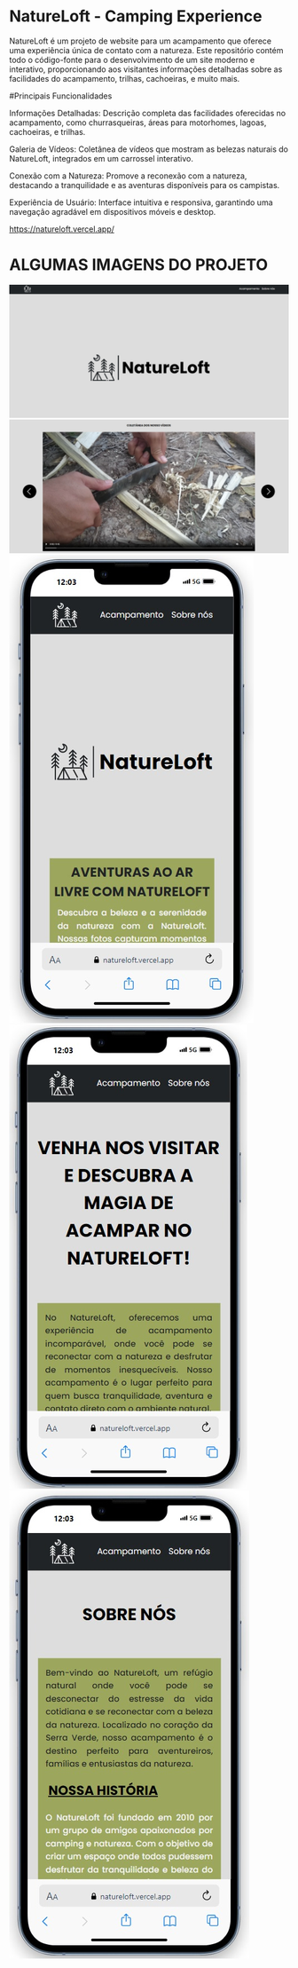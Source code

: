 # NatureLoft - Camping Experience
NatureLoft é um projeto de website para um acampamento que oferece uma experiência única de contato com a natureza. Este repositório contém todo o código-fonte para o desenvolvimento de um site moderno e interativo, proporcionando aos visitantes informações detalhadas sobre as facilidades do acampamento, trilhas, cachoeiras, e muito mais.

#Principais Funcionalidades

Informações Detalhadas: Descrição completa das facilidades oferecidas no acampamento, como churrasqueiras, áreas para motorhomes, lagoas, cachoeiras, e trilhas.

Galeria de Vídeos: Coletânea de vídeos que mostram as belezas naturais do NatureLoft, integrados em um carrossel interativo.

Conexão com a Natureza: Promove a reconexão com a natureza, destacando a tranquilidade e as aventuras disponíveis para os campistas.

Experiência de Usuário: Interface intuitiva e responsiva, garantindo uma navegação agradável em dispositivos móveis e desktop.

https://natureloft.vercel.app/

# ALGUMAS IMAGENS DO PROJETO

![Exemplo de Interface1](vite-project/src/assets/imgProject/img1.jpeg)
![Exemplo de Interface5](vite-project/src/assets/imgProject/img5.jpeg)
![Exemplo de Interface6](vite-project/src/assets/imgProject/img6.jpeg)
![Exemplo de Interface7](vite-project/src/assets/imgProject/img7.jpeg)
![Exemplo de Interface8](vite-project/src/assets/imgProject/img8.jpeg)

